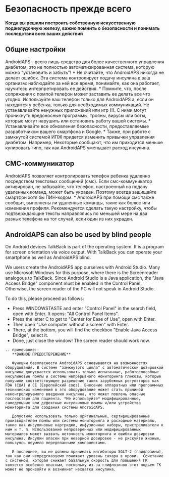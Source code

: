 # Безопасность прежде всего

**Когда вы решили построить собственную искусственную поджелудочную железу, важно помнить о безопасности и понимать последствия всех ваших действий**

## Общие настройки

AndroidAPS - всего лишь средство для более качественного управления диабетом, это не полностью автоматизированная система, которую можно "установить и забыть"!
\* Не считайте, что AndroidAPS никогда не делает ошибок. Эта система контролирует подачу инсулина в ваш организм: наблюдайте за ней все время, понимайте, как она работает, научитесь интерпретировать ее действия.
\* Помните, что, после сопряжения с помпой телефон может заставить ее делать все что угодно. Используйте ваш телефон только для AndroidAPS а, если он находится у ребенка, только для необходимых коммуникаций. Не устанавливайте ненужных приложений или игр (!). С ними могут проникнуть вредоносные программы, трояны, вирусы или боты, которые могут нарушить или остановить работу вашей системы.
\* Устанавливайте все обновления безопасности, предоставляемые разработчиком вашего смартфона и Google.
\* Также, при работе с замкнутой системой ИПЖ придется изменить привычки управления диабетом. Например, Некоторые сообщают, что им приходится меньше купировать гипо, так как AndroidAPS уменьшает расход инсулина.

## СМС-коммуникатор

AndroidAPS позволяет контролировать телефон ребенка удаленно посредством текстовых сообщений (смс). Если смс-коммуникатор активирован, не забывайте, что телефон, настроенный на подачу удаленных команд, может быть украден. Поэтому всегда защищайте смартфон хотя бы ПИН-кодом.
\* AndroidAPS при помощи смс также сообщит, выполнены ли удаленные команды, такие как болюс или изменения профиля. Рекомендуется сделать такую настройку, чтобы подтверждающие тексты направлялись по меньшей мере на два разных телефона на тот случай, если один из них украден.

## AndroidAPS can also be used by blind people

On Android devices TalkBack is part of the operating system. It is a program for screen orientation via voice output. With TalkBack you can operate your smartphone as well as AndroidAPS blind.

We users create the AndroidAPS app ourselves with Android Studio. Many use Microsoft Windows for this purpose, where there is the Screenreader analogous to TalkBack. Since Android Studio is a Java application, the "Java Access Bridge" component must be enabled in the Control Panel. Otherwise, the screen reader of the PC will not speak in Android Studio.

To do this, please proceed as follows:

- Press WINDOWSTASTE and enter "Control Panel" in the search field, open with Enter. It opens: "All Control Panel Items".
- Press the letter C to get to "Center for Ease of Use", open with Enter.
- Then open "Use computer without a screen" with Enter.
- There, at the bottom, you will find the checkbox "Enable Java Access Bridge", select it.
- Done, just close the window! The screen reader should work now.

```{eval-rst}
.. примечание::
   **ВАЖНОЕ ПРЕДОСТЕРЕЖЕНИЕ**

   Функции безопасности AndroidAPS основываются на возможностях оборудования. В системе "замкнутого цикла" с автоматической дозировкой инсулина допускается использовать только испытанные, работоспособные инсулиновые помпы и системы непрерывного мониторинга глюкозы, которые получили соответствующее разрешение таких зарубежных регуляторов как FDA (США) и CE (Европейский союз). Внесение аппаратных или программных технических изменений в это оборудование может стать причиной неконтролируемого введения инсулина, что может повлечь опасные последствия для пациента. *Не используйте* модифицированные, самодельные или дефектные инсулиновые помпы и/или устройства мониторинга для создания системы AndroidAPS.

   Допустимо использовать только оригинальные, сертифицированные производителем помпы или системы мониторинга и расходные материалы, такие как инсулиновые картриджи, инфузионные наборы, пристреливатели к ним и т. п. Использование непроверенных или модифицированных материалов может вызвать неточность мониторинга и ошибки дозировки инсулина. Инсулин опасен при неверной дозировке - не рискуйте жизнью, пользуясь неумело переделанными компонентами.

   И последнее, вы не должны принимать ингибиторы SGLT-2 (глифлозины), так как они непредсказуемо понижают уровень сахара в крови.  Сочетание с системой, которая снижает базальную скорость для повышения ГК является особенно опасным, поскольку из-за глифлозинов этот подъем ГК может не произойти и возникнет нехватка инсулина.
```
